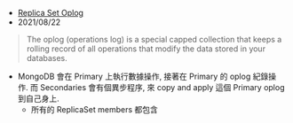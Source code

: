 - [Replica Set Oplog](https://docs.mongodb.com/v4.4/core/replica-set-oplog/#slow-oplog-application)
- 2021/08/22

> The oplog (operations log) is a special capped collection that keeps a rolling record of all operations that modify the data stored in your databases.

- MongoDB 會在 Primary 上執行數據操作, 接著在 Primary 的 oplog 紀錄操作. 而 Secondaries 會有個異步程序, 來 copy and apply 這個 Primary oplog 到自己身上.
    - 所有的 ReplicaSet members 都包含